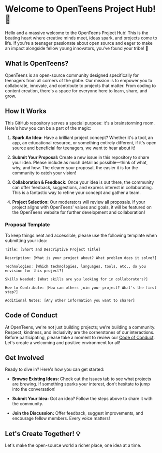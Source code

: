 # Welcome to OpenTeens Project Hub! 🌟

Hello and a massive welcome to the OpenTeens Project Hub! This is the beating heart where creative minds meet, ideas spark, and projects come to life. If you're a teenager passionate about open source and eager to make an impact alongside fellow young innovators, you've found your tribe! 🚀

## What Is OpenTeens?

OpenTeens is an open-source community designed specifically for teenagers from all corners of the globe. Our mission is to empower you to collaborate, innovate, and contribute to projects that matter. From coding to content creation, there's a space for everyone here to learn, share, and grow.

## How It Works

This GitHub repository serves a special purpose: it's a brainstorming room. Here's how you can be a part of the magic:

1. **Spark An Idea:** Have a brilliant project concept? Whether it's a tool, an app, an educational resource, or something entirely different, if it's open source and beneficial for teenagers, we want to hear about it!

2. **Submit Your Proposal:** Create a new issue in this repository to share your idea. Please include as much detail as possible—think of what, why, and how. The clearer your proposal, the easier it is for the community to catch your vision!

3. **Collaboration & Feedback:** Once your idea is out there, the community can offer feedback, suggestions, and express interest in collaborating. This is a fantastic way to refine your concept and gather a team.

4. **Project Selection:** Our moderators will review all proposals. If your project aligns with OpenTeens' values and goals, it will be featured on the OpenTeens website for further development and collaboration!

### Proposal Template

To keep things neat and accessible, please use the following template when submitting your idea:
```
Title: [Short and Descriptive Project Title]

Description: [What is your project about? What problem does it solve?]

Technologies: [Which technologies, languages, tools, etc., do you envision for this project?]

Skills Needed: [What skills are you looking for in collaborators?]

How to Contribute: [How can others join your project? What's the first step?]

Additional Notes: [Any other information you want to share?]
```

## Code of Conduct

At OpenTeens, we're not just building projects; we're building a community. Respect, kindness, and inclusivity are the cornerstones of our interactions. Before participating, please take a moment to review our [Code of Conduct](LINK_TO_CODE_OF_CONDUCT). Let's create a welcoming and positive environment for all!

## Get Involved

Ready to dive in? Here's how you can get started:

- **Browse Existing Ideas:** Check out the issues tab to see what projects are brewing. If something sparks your interest, don't hesitate to jump into the conversation!

- **Submit Your Idea:** Got an idea? Follow the steps above to share it with the community.

- **Join the Discussion:** Offer feedback, suggest improvements, and encourage fellow members. Every voice matters!


## Let's Create Together! 💡

Let's make the open-source world a richer place, one idea at a time.

